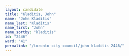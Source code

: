 ```yaml
---
layout: candidate
title: "Kladitis, John"
name: "John Kladitis"
name_last: "Kladitis"
name_first: "John"
name_sortby: "kladitis"
id: "2446"
ward: "41"
permalink: "/toronto-city-council/john-kladitis-2446/"
---
```

